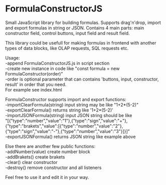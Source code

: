 # FormulaConstructorJS
Small JavaScript library for building formulas. Supports drag'n'drop, import and export formulas in string or JSON.
Contains 4 main parts: main constructor field, control buttons, input field and result field.

This library could be usefull for making formulas in frontend with another types of data blocks, like OLAP requests, SQL requests etc.

Usage:  
-append FormulaConstructorJS.js in script section  
-create new instance in code like "const formula = new FormulaConstructor(order)"  
-order is optional parameter that can contains 'buttons, input, constructor, result' in order that you need.  
For example see index.html

FormulaConstructor supports import and export functions:  
 -importClearFormula(string) input string may be like "1+2*(5-2)"  
 -exportClearFormula() returns string like '1+2*(5-2)'  
 -importJSONFormula(string) input JSON string should be like  
 "[{"type":"number","value":"1"},{"type":"sign","value":"+"},{"type":"brakets","value":[{"type":"number","value":"2"},{"type":"sign","value":"-"},{"type":"number","value":"3"}]}]"  
 -exportJSONFormula() returns JSON string like example above
 
 Else there are another few public functions:  
 -addNumber(value) create number block  
 -addBrakets() create brakets  
 -clear() clear constructor  
 -destroy() remove constructor and all listeners  

Feel free to use it and edit it in your way.
